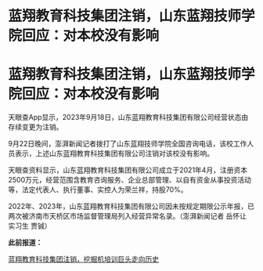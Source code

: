 # 蓝翔教育科技集团注销，山东蓝翔技师学院回应：对本校没有影响

# 蓝翔教育科技集团注销，山东蓝翔技师学院回应：对本校没有影响

天眼查App显示，2023年9月18日，山东蓝翔教育科技集团有限公司经营状态由存续变更为注销。

9月22日晚间，澎湃新闻记者拨打了山东蓝翔技师学院全国咨询电话，该校工作人员表示，上述山东蓝翔教育科技集团有限公司注销对该校没有影响。

天眼查资料显示，山东蓝翔教育科技集团有限公司成立于2021年4月，注册资本2500万元，经营范围含教育咨询服务、企业总部管理、以自有资金从事投资活动等，法定代表人、执行董事、实控人为荣兰祥，持股70%。

2022年、2023年，山东蓝翔教育科技集团有限公司因未按规定期限公示年报，已两次被济南市天桥区市场监督管理局列入经营异常名录。（澎湃新闻记者 岳怀让
实习生 贾铖）

**此前报道：**

[蓝翔教育科技集团注销，挖掘机培训巨头走向历史](https://new.qq.com/rain/a/20230922A05ER000)

